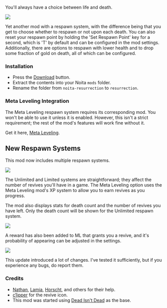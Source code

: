 You'll always have a choice between life and death.

![](https://i.imgur.com/aEdbVQv.gif)

Yet another mod with a respawn system, with the difference being that you get to choose whether to respawn or not upon each death. You can also reset your respawn point by holding the 'Set Respawn Point' key for a second, which is 'T' by default and can be configured in the mod settings. Additionally, there are options to respawn with lower health and to drop some fraction of gold on death, all of which can be configured.

### Installation

- Press the [Download](https://github.com/nozwock/noita-resurrection/archive/refs/heads/master.zip) button.
- Extract the contents into your Noita `mods` folder.
- Rename the folder from `noita-resurrection` to `resurrection`.


### Meta Leveling Integration
The Meta Leveling respawn system requires its corresponding mod. You won't be able to use it unless it is enabled. However, this isn't a strict requirement; the rest of the mod's features will work fine without it.

Get it here, [Meta Leveling](https://steamcommunity.com/sharedfiles/filedetails/?id=3338209310).

## New Respawn Systems
This mod now includes multiple respawn systems.

![](https://i.imgur.com/RnHwsXh.gif)

The Unlimited and Limited systems are straightforward; they affect the number of revives you'll have in a game. The Meta Leveling option uses the Meta Leveling mod's XP system to allow you to earn revives as you progress.

The mod also displays stats for death count and the number of revives you have left. Only the death count will be shown for the Unlimited respawn system.

![](https://i.imgur.com/g1XE4dX.png)


A reward has also been added to ML that grants you a revive, and it's probability of appearing can be adjusted in the settings.

![](https://i.imgur.com/uU3Xqpq.png)


This update introduced a lot of changes. I've tested it sufficiently, but if you experience any bugs, do report them.

### Credits

- [Nathan](https://github.com/NathanSnail), [Lamia](https://steamcommunity.com/id/lamia_zamia), [Horscht](https://steamcommunity.com/profiles/76561198165288511), and others for their help.
- [c1ipper](https://discordapp.com/users/717912459276582933) for the revive icon.
- This mod was started using [Dead Isn't Dead](https://steamcommunity.com/sharedfiles/filedetails/?id=2007426411) as the base.

